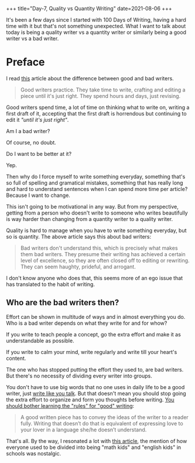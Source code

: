 +++
title="Day-7, Quality vs Quantity Writing"
date=2021-08-06
+++

It's been a few days since I started with 100 Days of Writing, having a hard time with it but that's not something unexpected. What I want to talk about today is being a quality writer vs a quantity writer or similarly being a good writer vs a bad writer.

# Preface

I read [this](https://goinswriter.com/the-difference-between-good-writers-and-bad-writers-2/) article about the difference between good and bad writers.

> Good writers practice. They take time to write, crafting and editing a piece until it's just right. They spend hours and days, just revising.

Good writers spend time, a lot of time on thinking what to write on, writing a first draft of it, accepting that the first draft is horrendous but continuing to edit it _"until it's just right"_.

Am I a bad writer?

Of course, no doubt.

Do I want to be better at it?

Yep.

Then why do I force myself to write something everyday, something that's so full of spelling and gramatical mistakes, something that has really long and hard to understand sentences when I can spend more time per article? Because I want to change.

This isn't going to be motivational in any way. But from my perspective, getting from a person who doesn't write to someone who writes beautifully is way harder than changing from a quantity writer to a quality writer.

Quality is hard to manage when you have to write something everyday, but so is quantity. The above article says this about bad writers:

> Bad writers don't understand this, which is precisely what makes them bad writers. They presume their writing has achieved a certain level of excellence, so they are often closed off to editing or rewriting. They can seem haughty, prideful, and arrogant.

I don't know anyone who does that, this seems more of an ego issue that has translated to the habit of writing.

## Who are the bad writers then?

Effort can be shown in multitude of ways and in almost everything you do. Who is a bad writer depends on what they write for and for whow?

If you write to teach people a concept, go the extra effort and make it as understandable as possible.

If you write to calm your mind, write regularly and write till your heart's content.

The one who has stopped putting the effort they used to, are bad writers. But there's no necessity of dividing every writer into groups.

You don't have to use big words that no one uses in daily life to be a good writer, just [write like you talk](http://www.paulgraham.com/talk.html). But that doesn't mean you should stop going the extra effort to organize and form you thoughts before writing. [You should bother learning the "rules" for "good" writing](https://rakaar.github.io/posts/2021-08-08-rules-for-writing/?utm_source=pocket_mylist):

> A good written piece has to convey the ideas of the writer to a reader fully. Writing that doesn’t do that is equivalent of expressing love to your lover in a language she/he doesn’t understand.

That's all. By the way, I resonated a lot with [this article](http://www.shubhro.com/2014/12/27/software-engineers-should-write/), the mention of how everyone used to be divided into being "math kids" and "english kids" in schools was nostalgic.
